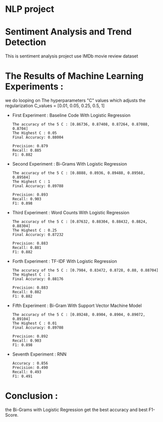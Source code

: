 # NLP project

# Sentiment Analysis and Trend Detection

This is sentiment analysis project use IMDb movie review dataset 

# The Results of Machine Learning Experiments :
we do looping on The hyperparameters "C" values which adjusts the regularization 
C_values = [0.01, 0.05, 0.25, 0.5, 1]


- First Experiment : Baseline Code With Logistic Regression

      The accuracy of the 5 C : [0.86736, 0.87408, 0.87264, 0.87088, 0.8704]
      The Highest C : 0.05
      Final Accuracy: 0.88004

      Precision: 0.879
      Recall: 0.885
      F1: 0.882

- Second Experiment : Bi-Grams With Logistic Regression

      The accuracy of the 5 C : [0.8888, 0.8936, 0.89488, 0.89568, 0.89584]
      The Highest C : 1
      Final Accuracy: 0.89788

      Precision: 0.893
      Recall: 0.903
      F1: 0.898

- Third Experiment : Word Counts With Logistic Regression

      The accuracy of the 5 C : [0.87632, 0.88304, 0.88432, 0.8824, 0.88304]
      The Highest C : 0.25
      Final Accuracy: 0.87232

      Precision: 0.883
      Recall: 0.881
      F1: 0.882

- Forth Experiment : TF-IDF With Logistic Regression

      The accuracy of the 5 C : [0.7984, 0.83472, 0.8728, 0.88, 0.88704]
      The Highest C : 1
      Final Accuracy: 0.88176

      Precision: 0.883
      Recall: 0.882
      F1: 0.882

- Fifth Experiment : Bi-Gram With Support Vector Machine Model

      The accuracy of the 5 C : [0.89248, 0.8904, 0.8904, 0.89072, 0.89104]
      The Highest C : 0.01
      Final Accuracy: 0.89708

      Precision: 0.892
      Recall: 0.903
      F1: 0.898
      
- Seventh Experiment : RNN

      Accuracy : 0.856
      Precision: 0.490
      Recall: 0.493
      F1: 0.491

      
# Conclusion :
the Bi-Grams with Logistic Regression get the best accuracy and best F1-Score.
